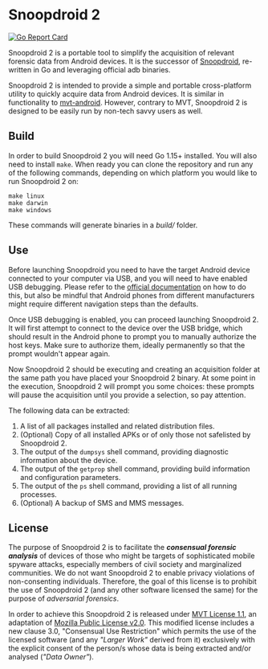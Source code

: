 # Snoopdroid 2

[![Go Report Card](https://goreportcard.com/badge/github.com/botherder/snoopdroid2)](https://goreportcard.com/report/github.com/botherder/snoopdroid2)

Snoopdroid 2 is a portable tool to simplify the acquisition of relevant forensic data from Android devices. It is the successor of [Snoopdroid](https://github.com/botherder/snoopdroid), re-written in Go and leveraging official adb binaries.

Snoopdroid 2 is intended to provide a simple and portable cross-platform utility to quickly acquire data from Android devices. It is similar in functionality to [mvt-android](https://github.com/mvt-project/mvt). However, contrary to MVT, Snoopdroid 2 is designed to be easily run by non-tech savvy users as well.

## Build

In order to build Snoopdroid 2 you will need Go 1.15+ installed. You will also need to install `make`. When ready you can clone the repository and run any of the following commands, depending on which platform you would like to run Snoopdroid 2 on:

    make linux
    make darwin
    make windows

These commands will generate binaries in a *build/* folder.

## Use

Before launching Snoopdroid you need to have the target Android device connected to your computer via USB, and you will need to have enabled USB debugging. Please refer to the [official documentation](https://developer.android.com/studio/debug/dev-options#enable) on how to do this, but also be mindful that Android phones from different manufacturers might require different navigation steps than the defaults.

Once USB debugging is enabled, you can proceed launching Snoopdroid 2. It will first attempt to connect to the device over the USB bridge, which should result in the Android phone to prompt you to manually authorize the host keys. Make sure to authorize them, ideally permanently so that the prompt wouldn't appear again.

Now Snoopdroid 2 should be executing and creating an acquisition folder at the same path you have placed your Snoopdroid 2 binary. At some point in the execution, Snoopdroid 2 will prompt you some choices: these prompts will pause the acquisition until you provide a selection, so pay attention.

The following data can be extracted:

1. A list of all packages installed and related distribution files.
2. (Optional) Copy of all installed APKs or of only those not safelisted by Snoopdroid 2.
3. The output of the `dumpsys` shell command, providing diagnostic information about the device.
4. The output of the `getprop` shell command, providing build information and configuration parameters.
5. The output of the `ps` shell command, providing a list of all running processes.
6. (Optional) A backup of SMS and MMS messages.

## License

The purpose of Snoopdroid 2 is to facilitate the ***consensual forensic analysis*** of devices of those who might be targets of sophisticated mobile spyware attacks, especially members of civil society and marginalized communities. We do not want Snoopdroid 2 to enable privacy violations of non-consenting individuals. Therefore, the goal of this license is to prohibit the use of Snoopdroid 2 (and any other software licensed the same) for the purpose of *adversarial forensics*.

In order to achieve this Snoopdroid 2 is released under [MVT License 1.1](https://license.mvt.re/1.1/), an adaptation of [Mozilla Public License v2.0](https://www.mozilla.org/MPL). This modified license includes a new clause 3.0, "Consensual Use Restriction" which permits the use of the licensed software (and any *"Larger Work"* derived from it) exclusively with the explicit consent of the person/s whose data is being extracted and/or analysed (*"Data Owner"*).
